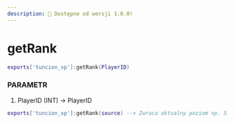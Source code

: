 ```yaml
---
description: 🔧 Dostępne od wersji 1.0.0!
---
```


# getRank

```lua title="Składnia eksportu"
exports['tuncion_xp']:getRank(PlayerID)
```

### PARAMETR

1. PlayerID <span className="color-blue">(INT)</span> <span className="color-orange">-> PlayerID</span>

```lua
exports['tuncion_xp']:getRank(source) --> Zwraca aktualny poziom np. 5
```